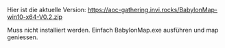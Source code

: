 Hier ist die aktuelle Version:
https://aoc-gathering.invi.rocks/BabylonMap-win10-x64-V0.2.zip

Muss nicht installiert werden.
Einfach BabylonMap.exe ausführen und map geniessen.

